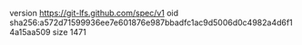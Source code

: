 version https://git-lfs.github.com/spec/v1
oid sha256:a572d71599936ee7e601876e987bbadfc1ac9d5006d0c4982a4d6f14a15aa509
size 1471

